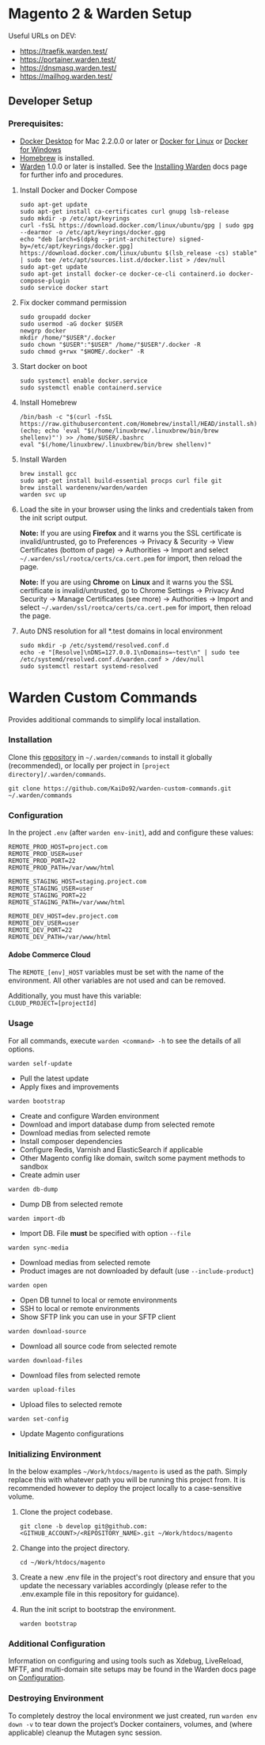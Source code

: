 Magento 2 & Warden Setup
========================================================
Useful URLs on DEV:

* https://traefik.warden.test/
* https://portainer.warden.test/
* https://dnsmasq.warden.test/
* https://mailhog.warden.test/

## Developer Setup

### Prerequisites:

* [Docker Desktop](https://docs.docker.com/desktop/install/mac-install/) for Mac 2.2.0.0 or later
  or [Docker for Linux](https://docs.docker.com/get-docker/)
  or [Docker for Windows](https://docs.docker.com/desktop/install/windows-install/)
* [Homebrew](https://brew.sh/) is installed.
* [Warden](https://docs.warden.dev/) 1.0.0 or later is installed. See
  the [Installing Warden](https://docs.warden.dev/installing.html) docs page for further info and procedures.

1. Install Docker and Docker Compose
    ```
    sudo apt-get update
    sudo apt-get install ca-certificates curl gnupg lsb-release
    sudo mkdir -p /etc/apt/keyrings
    curl -fsSL https://download.docker.com/linux/ubuntu/gpg | sudo gpg --dearmor -o /etc/apt/keyrings/docker.gpg
    echo "deb [arch=$(dpkg --print-architecture) signed-by=/etc/apt/keyrings/docker.gpg] https://download.docker.com/linux/ubuntu $(lsb_release -cs) stable" | sudo tee /etc/apt/sources.list.d/docker.list > /dev/null
    sudo apt-get update
    sudo apt-get install docker-ce docker-ce-cli containerd.io docker-compose-plugin
    sudo service docker start
    ```
2. Fix docker command permission
    ```
    sudo groupadd docker
    sudo usermod -aG docker $USER
    newgrp docker
    mkdir /home/"$USER"/.docker
    sudo chown "$USER":"$USER" /home/"$USER"/.docker -R
    sudo chmod g+rwx "$HOME/.docker" -R
    ```
3. Start docker on boot
    ```
    sudo systemctl enable docker.service
    sudo systemctl enable containerd.service
    ```
4. Install Homebrew
    ```
    /bin/bash -c "$(curl -fsSL https://raw.githubusercontent.com/Homebrew/install/HEAD/install.sh)"
    (echo; echo 'eval "$(/home/linuxbrew/.linuxbrew/bin/brew shellenv)"') >> /home/$USER/.bashrc
    eval "$(/home/linuxbrew/.linuxbrew/bin/brew shellenv)"
    ```
5. Install Warden
    ```
    brew install gcc
    sudo apt-get install build-essential procps curl file git
    brew install wardenenv/warden/warden
    warden svc up
    ```
6. Load the site in your browser using the links and credentials taken from the init script output.

   **Note:** If you are using **Firefox** and it warns you the SSL certificate is invalid/untrusted, go to
   Preferences -> Privacy & Security -> View Certificates (bottom of page) -> Authorities -> Import and
   select `~/.warden/ssl/rootca/certs/ca.cert.pem` for import, then reload the page.

   **Note:** If you are using **Chrome** on **Linux** and it warns you the SSL certificate is invalid/untrusted, go to
   Chrome Settings -> Privacy And Security -> Manage Certificates (see more) -> Authorities -> Import and
   select `~/.warden/ssl/rootca/certs/ca.cert.pem` for import, then reload the page.

7. Auto DNS resolution for all *.test domains in local environment
    ```
    sudo mkdir -p /etc/systemd/resolved.conf.d
    echo -e "[Resolve]\nDNS=127.0.0.1\nDomains=~test\n" | sudo tee /etc/systemd/resolved.conf.d/warden.conf > /dev/null
    sudo systemctl restart systemd-resolved
    ```

# Warden Custom Commands

Provides additional commands to simplify local installation.

### Installation
Clone this [repository](https://github.com/KaiDo92/warden-custom-commands) in `~/.warden/commands` to install it globally (recommended), or locally per project in `[project directory]/.warden/commands`.
```
git clone https://github.com/KaiDo92/warden-custom-commands.git ~/.warden/commands
```

### Configuration
In the project `.env` (after `warden env-init`), add and configure these values:

```
REMOTE_PROD_HOST=project.com
REMOTE_PROD_USER=user
REMOTE_PROD_PORT=22
REMOTE_PROD_PATH=/var/www/html

REMOTE_STAGING_HOST=staging.project.com
REMOTE_STAGING_USER=user
REMOTE_STAGING_PORT=22
REMOTE_STAGING_PATH=/var/www/html

REMOTE_DEV_HOST=dev.project.com
REMOTE_DEV_USER=user
REMOTE_DEV_PORT=22
REMOTE_DEV_PATH=/var/www/html
```

#### Adobe Commerce Cloud
The `REMOTE_[env]_HOST` variables must be set with the name of the environment. All other variables are not used and can be removed.

Additionally, you must have this variable:  
`CLOUD_PROJECT=[projectId]`

### Usage

For all commands, execute `warden <command> -h` to see the details of all options.

`warden self-update`
* Pull the latest update
* Apply fixes and improvements

`warden bootstrap`
* Create and configure Warden environment
* Download and import database dump from selected remote
* Download medias from selected remote
* Install composer dependencies
* Configure Redis, Varnish and ElasticSearch if applicable
* Other Magento config like domain, switch some payment methods to sandbox
* Create admin user

`warden db-dump`
* Dump DB from selected remote

`warden import-db`
* Import DB. File **must** be specified with option `--file`

`warden sync-media`
* Download medias from selected remote
* Product images are not downloaded by default (use `--include-product`)

`warden open`
* Open DB tunnel to local or remote environments
* SSH to local or remote environments
* Show SFTP link you can use in your SFTP client

`warden download-source`
* Download all source code from selected remote

`warden download-files`
* Download files from selected remote

`warden upload-files`
* Upload files to selected remote

`warden set-config`
* Update Magento configurations

### Initializing Environment

In the below examples `~/Work/htdocs/magento` is used as the path. Simply replace this with whatever path you will be
running this project from. It is recommended however to deploy the project locally to a case-sensitive volume.

1. Clone the project codebase.
    ```
    git clone -b develop git@github.com:<GITHUB_ACCOUNT>/<REPOSITORY_NAME>.git ~/Work/htdocs/magento
    ```
2. Change into the project directory.
    ```
    cd ~/Work/htdocs/magento
    ```

3. Create a new .env file in the project's root directory and ensure that you update the necessary variables accordingly (please refer to the .env.example file in this repository for guidance).

4. Run the init script to bootstrap the environment.
    ```
    warden bootstrap
    ```

### Additional Configuration

Information on configuring and using tools such as Xdebug, LiveReload, MFTF, and multi-domain site setups may be found
in the Warden docs page on [Configuration](https://docs.warden.dev/configuration.html).

### Destroying Environment

To completely destroy the local environment we just created, run `warden env down -v` to tear down the project’s Docker
containers, volumes, and (where applicable) cleanup the Mutagen sync session.
